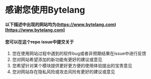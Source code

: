 感谢您使用Bytelang
===

**以下描述中出现的网站均为(https://www.bytelang.com)[https://www.bytelang.com]**


#### 您可以在这个repo issue中提交关于
1. 您在使用网站过程中遇到的软件bug或者非预期结果在issue中进行反馈
2. 您对网站希望添加的新功能有更好的建议或意见
3. 您希望针对某个模块提供更好更方便的使用体验提出的宝贵意见
4. 您对网站存在隐私风险或攻击风险有更好的建议或意见
